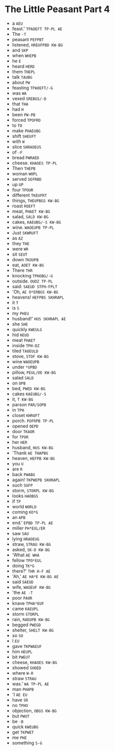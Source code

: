 # The Little Peasant Part 4

* a `AEU`
* feast.' `TPAOEFT TP-PL AE`
* The `-T`
* peasant `PEFPBT`
* listened, `HREUFPBD KW-BG`
* and `SKP`
* when `WHEPB`
* he `E`
* heard `HERD`
* them `THEPL`
* talk `TAUBG`
* about `PW`
* feasting `TPAOEFT/-G`
* was `WA`
* vexed `SREBGS/-D`
* that `THA`
* had `H`
* been `PW-PB`
* forced `TPOFRD`
* to `TO`
* make `PHAEUBG`
* shift `SHEUFT`
* with `W`
* slice `SHRAOEUS`
* of `-F`
* bread `PWRAED`
* cheese. `KHAOES TP-PL`
* Then `THEPB`
* woman `WOPL`
* served `SEFRBD`
* up `UP`
* four `TPOUR`
* different `TKEUFRT`
* things, `THEUPBGS KW-BG`
* roast `ROEFT`
* meat, `PHAET KW-BG`
* salad, `SALD KW-BG`
* cakes, `KAEUBG/-S KW-BG`
* wine. `WAOEUPB TP-PL`
* Just `SKWRUFT`
* as `AZ`
* they `THE`
* were `WR`
* sit `SEUT`
* down `TKOUPB`
* eat, `AOET KW-BG`
* There `THR`
* knocking `TPHOBG/-G`
* outside. `OUDZ TP-PL`
* said: `SAEUD STPH-FPLT`
* 'Oh, `AE O*ERBGS KW-BG`
* heavens! `HEFPBS SKHRAPL`
* it `T`
* is `S`
* my `PHEU`
* husband!' `HUS SKHRAPL AE`
* she `SHE`
* quickly `KWEULG`
* hid `HEUD`
* meat `PHAET`
* inside `TPH-DZ`
* tiled `TAOEULD`
* stove, `STOF KW-BG`
* wine `WAOEUPB`
* under `*UPBD`
* pillow, `PEUL/OE KW-BG`
* salad `SALD`
* on `OPB`
* bed, `PWED KW-BG`
* cakes `KAEUBG/-S`
* it, `T KW-BG`
* parson `PAR/SOPB`
* in `TPH`
* closet `KHROFT`
* porch. `POFRPB TP-PL`
* opened `OEPD`
* door `TKAOR`
* for `TPOR`
* her `HER`
* husband, `HUS KW-BG`
* 'Thank `AE THAPBG`
* heaven, `HEFPB KW-BG`
* you `U`
* are `R`
* back `PWABG`
* again! `TKPWEPB SKHRAPL`
* such `SUFP`
* storm, `STORPL KW-BG`
* looks `HAOBGS`
* if `TP`
* world `WORLD`
* coming `KO*G`
* an `APB`
* end.' `EPBD TP-PL AE`
* miller `PH*EUL/ER`
* saw `SAU`
* lying `HRAOEUG`
* straw, `STRAU KW-BG`
* asked, `SK-D KW-BG`
* 'What `AE WHA`
* fellow `TPO*EUL`
* doing `TK*G`
* there?' `THR H-F AE`
* 'Ah,' `AE HA*E KW-BG AE`
* said `SAEUD`
* wife, `WAOEUF KW-BG`
* 'the `AE -T`
* poor `PAOR`
* knave `TPHA*EUF`
* came `KAEUPL`
* storm `STORPL`
* rain, `RAEUPB KW-BG`
* begged `PWEGD`
* shelter, `SHELT KW-BG`
* so `SO`
* I `EU`
* gave `TKPWAEUF`
* him `HEUPL`
* bit `PWEUT`
* cheese, `KHAOES KW-BG`
* showed `SHOED`
* where `W-R`
* straw `STRAU`
* was.' `WA TP-PL AE`
* man `PHAPB`
* 'I `AE EU`
* have `SR`
* no `TPHO`
* objection, `OBGS KW-BG`
* but `PWUT`
* be `-B`
* quick `KWEUBG`
* get `TKPWET`
* me `PHE`
* something `S-G`
